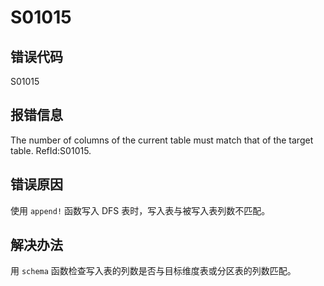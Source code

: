 # S01015

## 错误代码

S01015

## 报错信息

The number of columns of the current table must match that of the target table.
RefId:S01015.

## 错误原因

使用 `append!` 函数写入 DFS 表时，写入表与被写入表列数不匹配。

## 解决办法

用 `schema` 函数检查写入表的列数是否与目标维度表或分区表的列数匹配。

